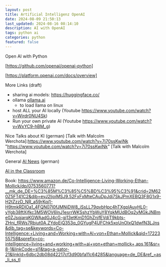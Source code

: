 ```yaml
---
layout: post
title: Artificial Intelligenz OpenAI
date: 2024-08-09 21:50:13
last_updated: 2024-08-16 08:14:10
description: AI with OpenAI
tags: python ai
categories: python
featured: false
---
```


Open AI with Python

[https://github.com/openai/openai-python]: https://github.com/openai/openai-python "https://github.com/openai/openai-python"
[https://github.com/openai/openai-python]

[https://platform.openai.com/docs/overview]: https://platform.openai.com/docs/overview "https://platform.openai.com/docs/overview"
[https://platform.openai.com/docs/overview]


[ollama.ai]:https://ollama.ai "https://ollama.ai"

More Links (draft)

- sharing ai models: https://huggingface.co/
- ollama [ollama.ai]
    - to load llama on linux
- host ALL your AI locally (Youtube <a href="https://www.youtube.com/watch?v=Wjrdr0NU4Sk">
  https://www.youtube.com/watch?v=Wjrdr0NU4Sk</a>)
- Run your own private AI (Youtube
  <a href="https://www.youtube.com/watch?v=WxYC9-hBM_g">https://www.youtube.com/watch?v=WxYC9-hBM_g</a>)



Nice Talks about KI (german)
[Talk with Malcolm Werchota]:https://www.youtube.com/watch?v=7i70ssKwiNk "https://www.youtube.com/watch?v=7i70ssKwiNk"
[Talk with Malcolm Werchota]

[AI News]:https://www.youtube.com/@neulandpro "https://www.youtube.com/@neulandpro"
General [AI News] (german)

[AI in the Classroom]:https://www.youtube.com/watch?v=8FnOkxj0ZuA "https://www.youtube.com/watch?v=8FnOkxj0ZuA"
[AI in the Classroom]

Book: 
https://www.amazon.de/Co-Intelligence-Living-Working-Ethan-Mollick/dp/0753560771?__mk_de_DE=%C3%85M%C3%85%C5%BD%C3%95%C3%91&crid=2M620Z5FT41C2&dib=eyJ2IjoiMSJ9.52FxFxMteCAuDpJdj7SkJPmXEBQ3F8G1x9-H2tZzzD_NR_a59rKqj1-H9tmkRDlOa1_4FQN07l0fJMNjDW8_iSsLL79qvbHpc4hTXgplAuyHL0-yYgb38ftXjfkc3M5WOV6InJ1esrrWKSshzYbWuY8YqkMUdBOq2yMGkJNBme0ZJsqjarqKGWAadGJ4cG-gj13etKmD1GhZnjfEVdiT9kbts-ZHni_fRWs7Rbiut0A.ZYdoEjQ353q_0GYugP4UFChk5xoUnOIxQ1dwfN3LJns&dib_tag=se&keywords=Co-Intelligence:+Living+and+Working+with+AI+von+Ethan+Mollick&qid=1722355758&sprefix=co-intelligence+living+and+working+with+ai+von+ethan+mollick+,aps,161&sr=8-1&linkCode=sl1&tag=a-sator-21&linkId=6dbc2db08d42217cf3d90bfa11c64285&language=de_DE&ref_=as_li_ss_tl

 
